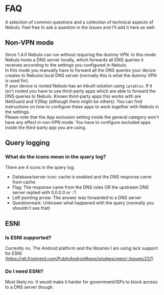 # FAQ
A selection of common questions and a collection of technical aspects of Nebulo. Feel free to ask a question in the issues and I'll add it here as well.

## Non-VPN mode
Since 1.4.0 Nebulo can run without requiring the dummy VPN. In this mode Nebulo hosts a DNS server locally, which forwards all DNS queries it receives according to the settings you configured in Nebulo.<br>
In this mode you manually have to forward all the DNS queries your decice creates to Nebulos local DNS server (normally this is what the dummy VPN is used for).<br>
If your device is rooted Nebulo has an inbuilt solution using `iptables`. If it isn't rooted you have to use third-party apps which are able to forward the DNS queries to Nebulo.
Known third-party apps this works with are NetGuard and V2Ray (although there might be others). You can find instructions on how to configure these apps to work together with Nebulo in the settings.<br>
Please note that the App exclusion setting inside the general category won't have any effect in non-VPN mode. You have to configure excluded apps inside the third-party app you are using.

## Query logging
### What do the icons mean in the query log?
There are 4 icons in the query log:
- Database/server icon: cache is enabled and the DNS response came from cache
- Flag: The response came from the DNS rules OR the upstream DNS server replied with 0.0.0.0 or ::1
- Left pointing arrow: The answer was forwarded to a DNS server
- Questionmark: Unknown what happened with the query (normally you shouldn't see that)

## ESNI
### Is ESNI supported?
Currently no. The Android platform and the libraries I am using lack support for ESNI (https://git.frostnerd.com/PublicAndroidApps/smokescreen/-/issues/237)

### Do I need ESNI?
Most likely no. It would make it harder for government/ISPs to block access to a DNS server though.